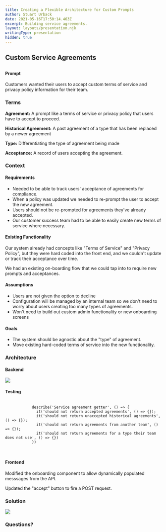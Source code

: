```yaml
---
title: Creating a Flexible Architecture for Custom Prompts
author: Stuart Urback
date: 2021-05-16T17:50:14.463Z
excerpt: Building service agreements.
layout: layouts/presentation.njk
writingType: presentation
hidden: true
---
```


<div class="reveal">
  <div class="slides"  data-background-color="rgb(70, 70, 255)">
    <section><h2>Custom Service Agreements<h2></section>
    <section>
      <h4>Prompt</h4>
      <p>Customers wanted their users to accept custom terms of service and privacy policy information for their team.</p>
    </section>
    <section>
      <h3>Terms</h3>
      <p><strong>Agreement:</strong>  A prompt like a terms of service or privacy policy that users have to accept to proceed.</p>
      <p><strong>Historical Agreement:</strong>  A past agreement of a type that has been replaced by a newer agreement</p>
      <p><strong>Type:</strong>  Differentiating the type of agreement being made</p>
      <p><strong>Acceptance:</strong>  A record of users accepting the agreement.</p>
    </section>
    <section>
      <h3>Context</h3>
      <section>
        <h4>Requirements</h4>
        <ul>
          <li>Needed to be able to track users' acceptance of agreements for compliance.</li>
          <li>When a policy was updated we needed to re-prompt the user to accept the new agreement.</li>
          <li>Users should not be re-prompted for agreements they've already accepted.</li>
          <li>Our customer success team had to be able to easily create new terms of service where necessary.</li>
        </ul>
      </section>
      <section>
        <h4>Existing Functionality</h4>
        <p>Our system already had concepts like "Terms of Service" and "Privacy Policy", but they were hard coded into the front end, and we couldn't update or track their acceptance over time.</p>
        <p>We had an existing on-boarding flow that we could tap into to require new prompts and acceptances.</p>
      </section>
      <section>
        <h4>Assumptions</h4>
        <ul>
          <li>Users are not given the option to decline</li>
          <li>Configuration will be managed by an internal team so we don't need to worry about users creating too many types of agreements.</li>
          <li>Won't need to build out custom admin functionality or new onboarding screens</li>
        </ul>
      </section>
      <section>
        <h4>Goals</h4>
        <ul>
          <li>The system should be agnostic about the "type" of agreement.</li>
          <li>Move existing hard-coded terms of service into the new functionality.</li>
        </ul>
      </section>
    </section>
    <section>
      <h3>Architecture</h3>
      <section>
        <h4>Backend</h4>
        <img src="/static/img/structures.png" />
      </section>
      <section>
        <h4>Testing</h4>
        <pre>
          <code data-trim>
            describe('Service agreement getter', () => {
              it('should not return accepted agreements', () => {});
              it('should not return unaccepted historical agreements', () => {});
              it('should not return agreements from another team', () => {});
              it('should not return agreements for a type their team does not use', () => {})
            })
          </code>
        </pre>
      </section>
      <section>
        <h4>Frontend</h4>
        <p>Modified the onboarding component to allow dynamically populated messsages from the API.</p>
        <p>Updated the "accept" button to fire a POST request.</p>
      </section>
    </section>
    <section>
      <h3>Solution</h3>
      <img src="/static/img/prompts.png">
    </section>
    <section>
      <h3>Questions?</h3>
    </section>
  </div>
</div>
